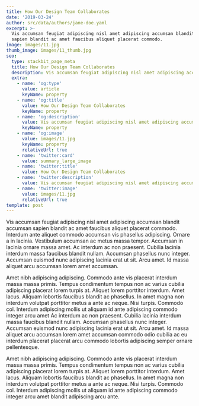 ```yaml
---
title: How Our Design Team Collaborates
date: '2019-03-24'
author: src/data/authors/jane-doe.yaml
excerpt: >-
  Vis accumsan feugiat adipiscing nisl amet adipiscing accumsan blandit accumsan
  sapien blandit ac amet faucibus aliquet placerat commodo.
image: images/11.jpg
thumb_image: images/11_thumb.jpg
seo:
  type: stackbit_page_meta
  title: How Our Design Team Collaborates
  description: Vis accumsan feugiat adipiscing nisl amet adipiscing accumsan.
  extra:
    - name: 'og:type'
      value: article
      keyName: property
    - name: 'og:title'
      value: How Our Design Team Collaborates
      keyName: property
    - name: 'og:description'
      value: Vis accumsan feugiat adipiscing nisl amet adipiscing accumsan.
      keyName: property
    - name: 'og:image'
      value: images/11.jpg
      keyName: property
      relativeUrl: true
    - name: 'twitter:card'
      value: summary_large_image
    - name: 'twitter:title'
      value: How Our Design Team Collaborates
    - name: 'twitter:description'
      value: Vis accumsan feugiat adipiscing nisl amet adipiscing accumsan.
    - name: 'twitter:image'
      value: images/11.jpg
      relativeUrl: true
template: post
---
```


Vis accumsan feugiat adipiscing nisl amet adipiscing accumsan blandit accumsan sapien blandit ac amet faucibus aliquet placerat commodo. Interdum ante aliquet commodo accumsan vis phasellus adipiscing. Ornare a in lacinia. Vestibulum accumsan ac metus massa tempor. Accumsan in lacinia ornare massa amet. Ac interdum ac non praesent. Cubilia lacinia interdum massa faucibus blandit nullam. Accumsan phasellus nunc integer. Accumsan euismod nunc adipiscing lacinia erat ut sit. Arcu amet. Id massa aliquet arcu accumsan lorem amet accumsan.

Amet nibh adipiscing adipiscing. Commodo ante vis placerat interdum massa massa primis. Tempus condimentum tempus non ac varius cubilia adipiscing placerat lorem turpis at. Aliquet lorem porttitor interdum. Amet lacus. Aliquam lobortis faucibus blandit ac phasellus. In amet magna non interdum volutpat porttitor metus a ante ac neque. Nisi turpis. Commodo col. Interdum adipiscing mollis ut aliquam id ante adipiscing commodo integer arcu amet Ac interdum ac non praesent. Cubilia lacinia interdum massa faucibus blandit nullam. Accumsan phasellus nunc integer. Accumsan euismod nunc adipiscing lacinia erat ut sit. Arcu amet. Id massa aliquet arcu accumsan lorem amet accumsan commodo odio cubilia ac eu interdum placerat placerat arcu commodo lobortis adipiscing semper ornare pellentesque.

Amet nibh adipiscing adipiscing. Commodo ante vis placerat interdum massa massa primis. Tempus condimentum tempus non ac varius cubilia adipiscing placerat lorem turpis at. Aliquet lorem porttitor interdum. Amet lacus. Aliquam lobortis faucibus blandit ac phasellus. In amet magna non interdum volutpat porttitor metus a ante ac neque. Nisi turpis. Commodo col. Interdum adipiscing mollis ut aliquam id ante adipiscing commodo integer arcu amet blandit adipiscing arcu ante.
